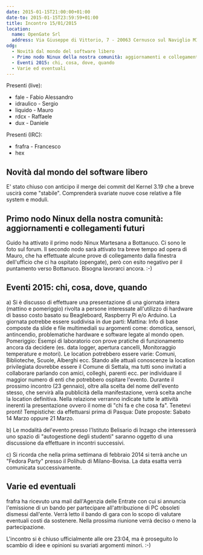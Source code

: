 ```yaml
---
date: 2015-01-15T21:00:00+01:00
date-to: 2015-01-15T23:59:59+01:00
title: Incontro 15/01/2015
location:
  name: OpenGate Srl
  address: Via Giuseppe di Vittorio, 7 - 20063 Cernusco sul Naviglio MI
odg:
  - Novità dal mondo del software libero
  - Primo nodo Ninux della nostra comunità: aggiornamenti e collegamenti futuri
  - Eventi 2015: chi, cosa, dove, quando
  - Varie ed eventuali
---
```

Presenti (live):

* fale - Fabio Alessandro
* idraulico - Sergio
* liquido - Mauro
* rdcx - Raffaele
* dux - Daniele

Presenti (IRC):

* frafra - Francesco
* hex

## Novità dal mondo del software libero
E' stato chiuso con anticipo il merge dei commit del Kernel 3.19 che a breve uscirà come "stabile". Comprenderà svariate nuove cose relative a file system e moduli.

## Primo nodo Ninux della nostra comunità: aggiornamenti e collegamenti futuri
Guido ha attivato il primo nodo Ninux Martesana a Bottanuco. Ci sono le foto sul forum.
Il secondo nodo sarà attivato tra breve tempo ad opera di Mauro, che ha  effettuate alcune prove di collegamento dalla finestra dell'ufficio che ci ha ospitato (opengate), però con esito negativo per il puntamento verso Bottanuco. Bisogna lavorarci ancora. :-)

## Eventi 2015: chi, cosa, dove, quando
a) Si è discusso di effettuare una presentazione di una giornata intera (mattino e pomeriggio) rivolta a persone interessate all'utilizzo di hardware di basso costo basato su Beagleboard, Raspberry Pi e/o Arduino.
La giornata potrebbe essere suddivisa in due parti: 
Mattina: Info di base composte da slide e file multimediali su argomenti come: domotica, sensori, antincendio, problematiche hardware e software legate al mondo open.
Pomeriggio: Esempi di laboratorio con prove pratiche di funzionamento ancora da decidere (es. data logger, apertura cancelli, Monitoraggio temperature e motori).
Le location potrebbero essere varie: Comuni, Biblioteche, Scuole, Alberghi ecc.
Stando alle attuali conoscenze la location privilegiata dovrebbe essere il Comune di Settala, ma tutti sono invitati a collaborare parlando con amici, colleghi, parenti ecc. per individuare il maggior numero di enti che potrebbero ospitare l'evento.
Durante il prossimo incontro (23 gennaio), oltre alla scelta del nome dell'evento stesso, che servirà alla pubblicità della manifestazione, verrà scelta anche la location definitiva.
Nella relazione verranno indicate tutte le attività inerenti la presentazione ovvero il nome di "chi fa e che cosa fa". 
Tenetevi pronti!
Tempistiche: da effettuarsi prima di Pasqua: Date proposte: Sabato 14 Marzo oppure 21 Marzo. 

b) Le modalità del'evento presso l'Istituto Belisario di Inzago che interesserà uno spazio di "autogestione degli studenti" saranno oggetto di una discussione da effettuare in incontri successivi.

c) Si ricorda che nella prima settimana di febbraio 2014 si terrà anche un "Fedora Party" presso il Polihub di Milano-Bovisa. La data esatta verrà comunicata successivamente.

## Varie ed eventuali
frafra ha ricevuto una mail dall'Agenzia delle Entrate con cui si annuncia l'emissione di un bando per partecipare all'attribuzione di PC obsoleti dismessi dall'ente. Verrà letto il bando di gara con lo scopo di valutare eventuali costi da sostenere. Nella prossima riunione verrà deciso o meno la partecipazione.

L'incontro si è chiuso ufficialmente alle ore 23:04, ma è proseguito lo scambio di idee e opinioni su svariati argomenti minori. :-)
